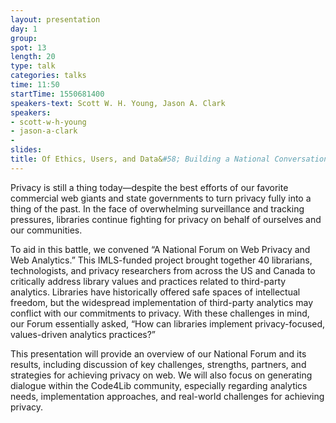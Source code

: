 ```yaml
---
layout: presentation
day: 1
group:
spot: 13
length: 20
type: talk
categories: talks
time: 11:50
startTime: 1550681400
speakers-text: Scott W. H. Young, Jason A. Clark
speakers:
- scott-w-h-young
- jason-a-clark
-
slides:
title: Of Ethics, Users, and Data&#58; Building a National Conversation for Web Privacy and Web Analytics
---
```

Privacy is still a thing today—despite the best efforts of our favorite commercial web giants and state governments to turn privacy fully into a thing of the past. In the face of overwhelming surveillance and tracking pressures, libraries continue fighting for privacy on behalf of ourselves and our communities.

To aid in this battle, we convened “A National Forum on Web Privacy and Web Analytics.” This IMLS-funded project brought together 40 librarians, technologists, and privacy researchers from across the US and Canada to critically address library values and practices related to third-party analytics. Libraries have historically offered safe spaces of intellectual freedom, but the widespread implementation of third-party analytics may conflict with our commitments to privacy. With these challenges in mind, our Forum essentially asked, “How can libraries implement privacy-focused, values-driven analytics practices?”

This presentation will provide an overview of our National Forum and its results, including discussion of key challenges, strengths, partners, and strategies for achieving privacy on web. We will also focus on generating dialogue within the Code4Lib community, especially regarding analytics needs, implementation approaches, and real-world challenges for achieving privacy.
